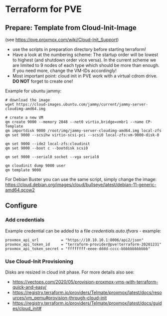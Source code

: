 # Terraform for PVE

## Prepare: Template from Cloud-Init-Image
(see https://pve.proxmox.com/wiki/Cloud-Init_Support)
* use the scripts in preparation directory before starting terraform!
* Have a look at the numbering scheme: The startup order will be lowest to highest (and shutdown order vice versa). In the current scheme we are limited to 9 nodes of each type which should be more than enough. If you need more, change the VM-IDs accordingly! 
* Most important point: cloud init in PVE work with a virtual cdrom drive. **DO NOT** forget to create one!

Example for ubuntu jammy:
```
# download the image
wget https://cloud-images.ubuntu.com/jammy/current/jammy-server-cloudimg-amd64.img

# create a new VM
qm create 9000 --memory 2048 --net0 virtio,bridge=vmbr1 --name CP-Template
qm importdisk 9000 /root/img/jammy-server-cloudimg-amd64.img local-zfs
qm set 9000 --scsihw virtio-scsi-pci --scsi0 local-zfs:vm-9000-disk-0

qm set 9000 --ide2 local-zfs:cloudinit
qm set 9000 --boot c --bootdisk scsi0

qm set 9000 --serial0 socket --vga serial0

qm cloudinit dump 9000 user
qm template 9000

```
For Debian Buster you can use the same script, simply change the image: https://cloud.debian.org/images/cloud/bullseye/latest/debian-11-generic-amd64.qcow2

## Configure
### Add credentials
Example credential can be added to a file *credentials.auto.tfvars* - example:
```
proxmox_api_url          = "https://10.10.10.1:8006/api2/json"
proxmox_api_token_id     = "terraform-provider@pve!terraform-20201231"
proxmox_api_token_secret = "ffffffff-eeee-dddd-cccc-bbbbbbbbbbbb"
```
### Use Cloud-Init Provisioning
Disks are resized in cloud init phase. For more details also see:
* https://vectops.com/2020/05/provision-proxmox-vms-with-terraform-quick-and-easy/
* https://registry.terraform.io/providers/Telmate/proxmox/latest/docs/resources/vm_qemu#provision-through-cloud-init
* https://registry.terraform.io/providers/Telmate/proxmox/latest/docs/guides/cloud_init# 
